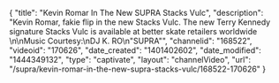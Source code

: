 {
    "title": "Kevin Romar In The New SUPRA Stacks Vulc",
    "description": "Kevin Romar, fakie flip in the new Stacks Vulc. The new Terry Kennedy signature Stacks Vulc is available at better skate retailers worldwide \n\nMusic Courtesy:\nDJ K. RO\n\"SUPRA\"",
    "channelid": "168522",
    "videoid": "170626",
    "date_created": "1401402602",
    "date_modified": "1444349132",
    "type": "captivate",
    "layout": "channelVideo",
    "url": "\/supra\/kevin-romar-in-the-new-supra-stacks-vulc\/168522-170626"
}